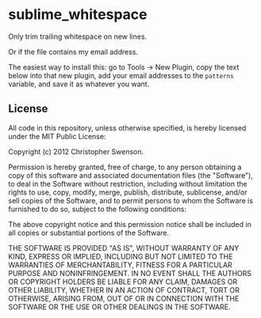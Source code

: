 sublime_whitespace
==================

Only trim trailing whitespace on new lines.

Or if the file contains my email address.

The easiest way to install this: go to Tools -> New Plugin,
copy the text below into that new plugin, add your email addresses
to the `patterns` variable, and save it as whatever you want.

License
-------

All code in this repository, unless otherwise specified, is hereby
licensed under the MIT Public License:

Copyright (c) 2012 Christopher Swenson.

 Permission is hereby granted, free of charge, to any person
 obtaining a copy of this software and associated documentation
 files (the "Software"), to deal in the Software without
 restriction, including without limitation the rights to use,
 copy, modify, merge, publish, distribute, sublicense, and/or sell
 copies of the Software, and to permit persons to whom the
 Software is furnished to do so, subject to the following
 conditions:

 The above copyright notice and this permission notice shall be
 included in all copies or substantial portions of the Software.

 THE SOFTWARE IS PROVIDED "AS IS", WITHOUT WARRANTY OF ANY KIND,
 EXPRESS OR IMPLIED, INCLUDING BUT NOT LIMITED TO THE WARRANTIES
 OF MERCHANTABILITY, FITNESS FOR A PARTICULAR PURPOSE AND
 NONINFRINGEMENT. IN NO EVENT SHALL THE AUTHORS OR COPYRIGHT
 HOLDERS BE LIABLE FOR ANY CLAIM, DAMAGES OR OTHER LIABILITY,
 WHETHER IN AN ACTION OF CONTRACT, TORT OR OTHERWISE, ARISING
 FROM, OUT OF OR IN CONNECTION WITH THE SOFTWARE OR THE USE OR
 OTHER DEALINGS IN THE SOFTWARE.
